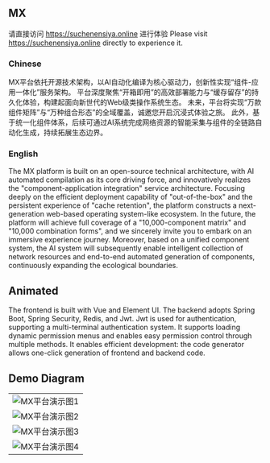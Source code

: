 ## MX

请直接访问 https://suchenensiya.online 进行体验 
Please visit https://suchenensiya.online directly to experience it.

### Chinese
MX平台依托开源技术架构，以AI自动化编译为核心驱动力，创新性实现“组件-应用一体化”服务架构。
平台深度聚焦“开箱即用”的高效部署能力与“缓存留存”的持久化体验，构建起面向新世代的Web级类操作系统生态。
未来，平台将实现“万款组件矩阵”与“万种组合形态”的全域覆盖，诚邀您开启沉浸式体验之旅。
此外，基于统一化组件体系，后续可通过AI系统完成网络资源的智能采集与组件的全链路自动化生成，持续拓展生态边界。

### English
The MX platform is built on an open-source technical architecture, 
with AI automated compilation as its core driving force, and innovatively realizes the "component-application integration" service architecture. 
Focusing deeply on the efficient deployment capability of "out-of-the-box" and the persistent experience of "cache retention", 
the platform constructs a next-generation web-based operating system-like ecosystem. 
In the future, the platform will achieve full coverage of a "10,000-component matrix" and "10,000 combination forms", and we sincerely invite you to embark on an immersive experience journey. Moreover, 
based on a unified component system, the AI system will subsequently enable intelligent collection of network resources and end-to-end automated generation of components, continuously expanding the ecological boundaries.


## Animated
The frontend is built with Vue and Element UI.
The backend adopts Spring Boot, Spring Security, Redis, and Jwt.
Jwt is used for authentication, supporting a multi-terminal authentication system.
It supports loading dynamic permission menus and enables easy permission control through multiple methods.
It enables efficient development: the code generator allows one-click generation of frontend and backend code.


## Demo Diagram
<table >
  <!-- border="0" 隐藏边框，width="100%" 占满容器，cellpadding="10" 给图片加内边距 -->
  <tr>
    <td align="center"> <!-- 单元格内容居中 -->
      <img src="https://newpandafamily.com/images/mx/mx1.png" alt="MX平台演示图1" style="max-width:100%; height:auto;">
      <!-- alt: 无障碍替代文本；style: 图片自适应容器，避免溢出 -->
    </td>
  </tr>
  <tr>
    <td align="center">
      <img src="https://newpandafamily.com/images/mx/mx2.png" alt="MX平台演示图2" style="max-width:100%; height:auto;">
    </td>
  </tr>
  <tr>
    <td align="center">
      <img src="https://newpandafamily.com/images/mx/mx3.png" alt="MX平台演示图3" style="max-width:100%; height:auto;">
    </td>
  </tr>
  <tr>
    <td align="center">
      <img src="https://newpandafamily.com/images/mx/mx4.png" alt="MX平台演示图4" style="max-width:100%; height:auto;">
    </td>
  </tr>
</table>
